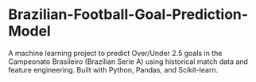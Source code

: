 # Brazilian-Football-Goal-Prediction-Model
A machine learning project to predict Over/Under 2.5 goals in the Campeonato Brasileiro (Brazilian Serie A) using historical match data and feature engineering. Built with Python, Pandas, and Scikit-learn.
